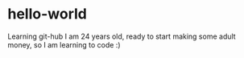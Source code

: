 # hello-world
Learning git-hub
I am 24 years old,
ready to start making some adult money,
so I am learning to code :) 
